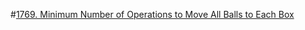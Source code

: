 #[1769. Minimum Number of Operations to Move All Balls to Each Box](https://leetcode.com/problems/minimum-number-of-operations-to-move-all-balls-to-each-box/)

